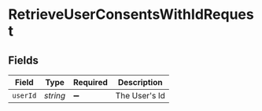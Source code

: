 # RetrieveUserConsentsWithIdRequest


## Fields

| Field              | Type               | Required           | Description        |
| ------------------ | ------------------ | ------------------ | ------------------ |
| `userId`           | *string*           | :heavy_minus_sign: | The User's Id      |